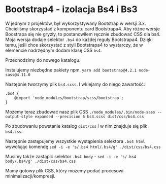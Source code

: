 # Bootstrap4 - izolacja Bs4 i Bs3

W jednym z projektów, był wykorzystywany Bootstrap w wersji 3.x. Chcieliśmy skorzystać z komponentu card Bootstrapa4.
Aby różne wersje Boostrapa się nie gryzły, to postanowiłem ręcznie zbudować CSS dla bs4. Moja wersja dodaje selektor `.bs4` do każdej reguły Bootstrapa4. Dzięki temu, jeśli chce skorzystać z styli Bootstrapa4 to wystarczy, że w elemencie nadrzędnym dodam klasę CSS `bs4`.

Przechodzimy do nowego katalogu.

Instalujemy niezbędne pakiety npm. `yarn add bootstrap@4.2.1 node-sass@4.11.0`

Następnie tworzymy plik `bs4.scss`. I wklejamy do niego zawartość:
```
.bs4 {
    @import 'node_modules/bootstrap/scss/bootstrap';
}
```

Możemy teraz zbudować nasz plik CSS `./node_modules/.bin/node-sass --output-style expanded --precision 6 bs4.scss dist/css/bs4.css`

Po zbudowaniu powstanie katalog `dist/css` i w nim znajduje się plik `bs4.css`.

Następnie zastępujemy wszystkie wystąpienia selektora `.bs4 html` wywołując komendę `sed -i -e 's/.bs4 html/.bs4/g' ./dist/css/bs4.css`

Musimy także zastąpić selektor `.bs4 body` - `sed -i -e 's/.bs4 body/.bs4/g' ./dist/css/bs4.css`

Mamy gotowy plik CSS, który możemy podać procesowi minimalizacji/kompresji.
